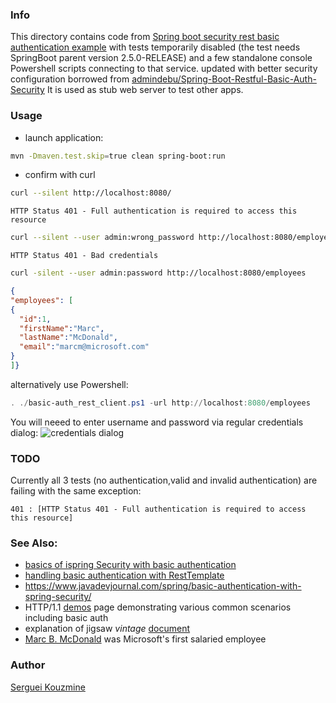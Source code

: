 ### Info

This directory contains code from [Spring boot security rest basic authentication example](https://howtodoinjava.com/spring-boot2/security-rest-basic-auth-example/) with tests temporarily disabled (the test needs SpringBoot parent version 2.5.0-RELEASE) and a few standalone console Powershell scripts connecting to that service.
updated with better security configuration borrowed from [admindebu/Spring-Boot-Restful-Basic-Auth-Security](https://github.com/admindebu/Spring-Boot-Restful-Basic-Auth-Security)
It is used as stub web server to test other apps.

### Usage

* launch application:
```sh
mvn -Dmaven.test.skip=true clean spring-boot:run
```

* confirm with curl
```sh
curl --silent http://localhost:8080/
```
```text
HTTP Status 401 - Full authentication is required to access this resource
```
```sh
curl --silent --user admin:wrong_password http://localhost:8080/employees
```
```text
HTTP Status 401 - Bad credentials
```
```sh
curl -silent --user admin:password http://localhost:8080/employees
```
```json
{
"employees": [
{
  "id":1,
  "firstName":"Marc",
  "lastName":"McDonald",
  "email":"marcm@microsoft.com"
}
]}
```
alternatively use Powershell:
```powershell
. ./basic-auth_rest_client.ps1 -url http://localhost:8080/employees
```
You will neeed to enter username and password via regular credentials dialog:
![credentials dialog](https://github.com/sergueik/springboot_study/blob/master/basic-basic-auth/screenshots/capture-auth.jpg)

### TODO

Currently all 3 tests (no authentication,valid and invalid authentication) are failing with the same exception:
```text
401 : [HTTP Status 401 - Full authentication is required to access this resource]
```
### See Also:

  * [basics of ispring Security with basic authentication](https://www.baeldung.com/spring-security-basic-authentication)
  * [handling basic authentication with RestTemplate](https://www.baeldung.com/how-to-use-resttemplate-with-basic-authentication-in-spring)
  * https://www.javadevjournal.com/spring/basic-authentication-with-spring-security/
  * HTTP/1.1 [demos](https://jigsaw.w3.org/HTTP/) page demonstrating various common scenarios including basic auth
  * explanation of jigsaw *vintage* [document](https://www.w3.org/Jigsaw/Doc/User/authentication.html) 
  * [Marc B. McDonald](https://en.wikipedia.org/wiki/Marc_McDonald) was Microsoft's first salaried employee

### Author
[Serguei Kouzmine](kouzmine_serguei@yahoo.com)
